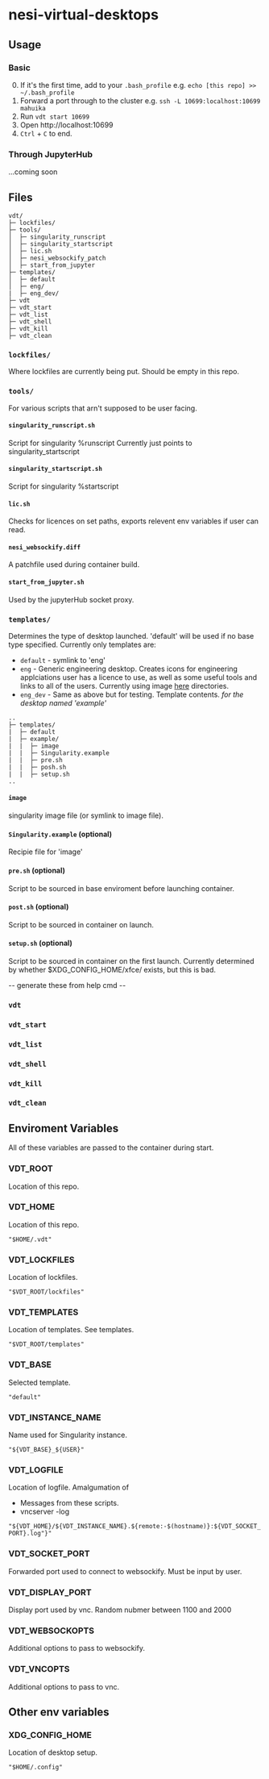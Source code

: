 # nesi-virtual-desktops


## Usage
### Basic
  0. If it's the first time, add to your `.bash_profile` e.g. `echo [this repo] >> ~/.bash_profile`
  1. Forward a port through to the cluster e.g. `ssh -L 10699:localhost:10699 mahuika`
  2. Run `vdt start 10699`
  3. Open http://localhost:10699
  4. `Ctrl` + `C` to end.
### Through JupyterHub
...coming soon

## Files
```
vdt/
├─ lockfiles/
├─ tools/
│  ├─ singularity_runscript
│  ├─ singularity_startscript
│  ├─ lic.sh
│  ├─ nesi_websockify_patch
│  ├─ start_from_jupyter
├─ templates/
│  ├─ default
│  ├─ eng/
|  ├─ eng_dev/
├─ vdt
├─ vdt_start
├─ vdt_list
├─ vdt_shell
├─ vdt_kill
├─ vdt_clean
```
### `lockfiles/`
Where lockfiles are currently being put. Should be empty in this repo.

### `tools/`
For various scripts that arn't supposed to be user facing.

#### `singularity_runscript.sh`
Script for singularity %runscript
Currently just points to singularity_startscript
#### `singularity_startscript.sh`
Script for singularity %startscript
#### `lic.sh`
Checks for licences on set paths, exports relevent env variables if user can read.
#### `nesi_websockify.diff`
A patchfile used during container build.
#### `start_from_jupyter.sh`
Used by the jupyterHub socket proxy.

### `templates/` 
Determines the type of desktop launched.
'default' will be used if no base type specified.
Currently only templates are:
* `default` - symlink to 'eng'
* `eng` - Generic engineering desktop. Creates icons for engineering applciations user has a licence to use, as well as some useful tools and links to all of the users. Currently using image [here](https://github.com/nesi/nesi-singularity-recipes/tree/master/centos/turbo_xfce_centos) directories.
* `eng_dev` - Same as above but for testing.
Template contents.
*for the desktop named 'example'*
```
..
├─ templates/
|  ├─ default
|  ├─ example/
|  |  ├─ image
|  |  ├─ Singularity.example
|  |  ├─ pre.sh
|  |  ├─ posh.sh
|  |  ├─ setup.sh
..
```
#### `image`
singularity image file (or symlink to image file).

#### `Singularity.example` (optional)
Recipie file for 'image'

#### `pre.sh` (optional)
Script to be sourced in base enviroment before launching container.

#### `post.sh` (optional)
Script to be sourced in container on launch.

#### `setup.sh` (optional)
Script to be sourced in container on the first launch.
Currently determined by whether $XDG_CONFIG_HOME/xfce/ exists, but this is bad.


-- generate these from help cmd --
### `vdt`

### `vdt_start`
### `vdt_list`
### `vdt_shell`
### `vdt_kill`
### `vdt_clean`

## Enviroment Variables
All of these variables are passed to the container during start.

### VDT_ROOT

Location of this repo.

### VDT_HOME 

Location of this repo.

`"$HOME/.vdt"`

### VDT_LOCKFILES
Location of lockfiles.

`"$VDT_ROOT/lockfiles"`
### VDT_TEMPLATES 
Location of templates. See templates.

`"$VDT_ROOT/templates"`
### VDT_BASE
Selected template.

`"default"`
### VDT_INSTANCE_NAME
Name used for Singularity instance.

`"${VDT_BASE}_${USER}"`
### VDT_LOGFILE
Location of logfile.
Amalgumation of
* Messages from these scripts.
* vncserver -log

`"${VDT_HOME}/${VDT_INSTANCE_NAME}.${remote:-$(hostname)}:${VDT_SOCKET_PORT}.log"}"`
### VDT_SOCKET_PORT
Forwarded port used to connect to websockify. 
Must be input by user.
### VDT_DISPLAY_PORT
Display port used by vnc.
Random nubmer between 1100 and 2000
### VDT_WEBSOCKOPTS
Additional options to pass to websockify.
### VDT_VNCOPTS
Additional options to pass to vnc.

## Other env variables
### XDG_CONFIG_HOME
Location of desktop setup.

`"$HOME/.config"`
